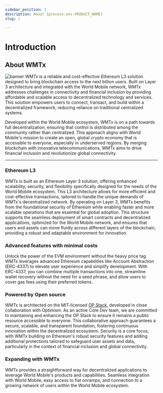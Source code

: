 ```yaml
---
sidebar_position: 1
description: About {process.env.PRODUCT_NAME}
slug: /

---
```


# Introduction

## About WMTx

<img src="img/banner.png" title="banner" />
WMTx is a reliable and cost-effective Ethereum L3 solution designed to bring blockchain access to the next billion users. Built on Layer 3 architecture and integrated with the World Mobile network, WMTx addresses challenges in connectivity and financial inclusion by providing affordable and scalable access to decentralized technology and services. This solution empowers users to connect, transact, and build within a decentralized framework, reducing reliance on traditional centralized systems.

Developed within the World Mobile ecosystem, WMTx is on a path towards full decentralization, ensuring that control is distributed among the community rather than centralized. This approach aligns with World Mobile's mission to create an open, global crypto economy that is accessible to everyone, especially in underserved regions. By merging blockchain with innovative telecommunications, WMTx aims to drive financial inclusion and revolutionize global connectivity.


---

### Ethereum L3

WMTx is built as an Ethereum Layer 3 solution, offering enhanced scalability, security, and flexibility specifically designed for the needs of the World Mobile ecosystem. This L3 architecture allows for more efficient and cost-effective transactions, tailored to handle the unique demands of WMTx's decentralized network. By operating on Layer 3, WMTx benefits from the foundational security of Ethereum while enabling faster and more scalable operations that are essential for global adoption. This structure supports the seamless deployment of smart contracts and decentralized applications, optimized for the World Mobile network, and ensures that users and assets can move fluidly across different layers of the blockchain, providing a robust and adaptable environment for innovation.


### Advanced features with minimal costs

Unlock the power of the EVM environment without the heavy price tag. WMTx leverages advanced Ethereum capabilities like Account Abstraction (ERC-4337) to elevate user experience and simplify development. With ERC-4337, you can combine multiple transactions into one, streamline wallet recovery without the need for a seed phrase, and allow users to cover gas fees using their preferred tokens.

### Powered by Open source

WMTx is architected on the MIT-licensed [OP Stack](https://stack.optimism.io/), developed in close collaboration with Optimism. As an active Core Dev team, we are committed to maintaining and enhancing the OP Stack to ensure it remains a public resource accessible to everyone. This collaborative approach guarantees a secure, scalable, and transparent foundation, fostering continuous innovation within the decentralized ecosystem. Security is a core focus, with WMTx building on Ethereum's robust security features and adding additional protections tailored to safeguard user assets and data, particularly in the context of financial inclusion and global connectivity.


### Expanding with WMTx

WMTx provides a straightforward way for decentralized applications to leverage World Mobile's products and capabilities. Seamless integration with World Mobile, easy access to fiat onramps, and connection to a growing network of users within the World Mobile ecosystem.
